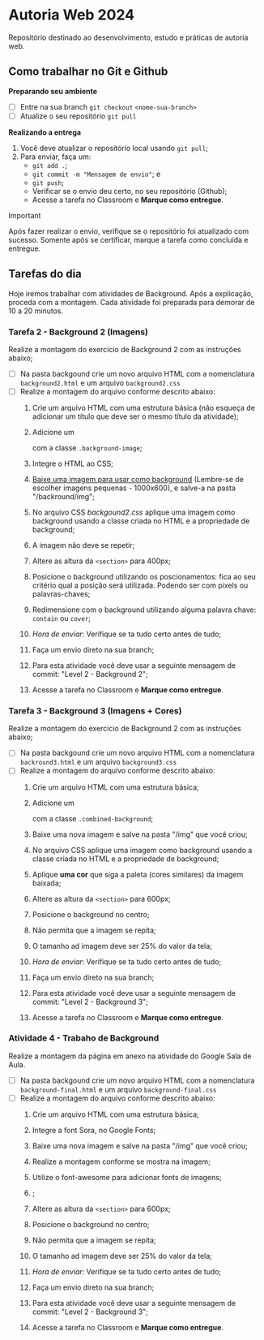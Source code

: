 # Autoria Web 2024

Repositório destinado ao desenvolvimento, estudo e práticas de autoria web.

## Como trabalhar no Git e Github

__Preparando seu ambiente__

- [ ] Entre na sua branch `git checkout` ```<nome-sua-branch>```
- [ ] Atualize o seu repositório `git pull`

__Realizando a entrega__

1. Você deve atualizar o repositório local usando `git pull`;
2. Para enviar, faça um:
    - `git add .`; 
    - `git commit -m "Mensagem de envio"`; e
    - `git push`;
    - Verificar se o envio deu certo, no seu repositório (Github);
    - Acesse a tarefa no Classroom e __Marque como entregue__.

> [!IMPORTANT]
> Após fazer realizar o envio, verifique se o repositório foi atualizado com sucesso. Somente após se certificar, marque a tarefa como concluída e entregue.

## Tarefas do dia
Hoje iremos trabalhar com atividades de Background. Após a explicação, proceda com a montagem. Cada atividade foi preparada para demorar de 10 a 20 minutos.


### Tarefa 2 - Background 2 (Imagens)
Realize a montagem do exercício de Background 2 com as instruções abaixo;

- [ ] Na pasta backgound crie um novo arquivo HTML com a nomenclatura `background2.html` e um arquivo `background2.css`
- [ ] Realize a montagem do arquivo conforme descrito abaixo:
    1. Crie um arquivo HTML com uma estrutura básica (não esqueça de adicionar um título que deve ser o mesmo título da atividade);
    2. Adicione um <section> com a classe ```.background-image```;
    3. Integre o HTML ao CSS;
    4. [Baixe uma imagem para usar como background](https://br.freepik.com/search?format=search&last_filter=query&last_value=fauna&query=fauna) (Lembre-se de escolher imagens pequenas - 1000x600), e salve-a na pasta "/backround/img";
    5. No arquivo CSS _backgound2.css_ aplique uma imagem como background usando a classe criada no HTML e a propriedade de background;
    6. A imagem não deve se repetir;
    7. Altere as altura da ```<section>``` para 400px;
    8. Posicione o background utilizando os poscionamentos: fica ao seu critério qual a posição será utilizada. Podendo ser com pixels ou palavras-chaves;
    9. Redimensione com o background utilizando alguma palavra chave: ```contain``` ou ```cover```;

    10. _Hora de enviar_: Verifique se ta tudo certo antes de tudo;
    11. Faça um envio direto na sua branch;
    12. Para esta atividade você deve usar a seguinte mensagem de commit: "Level 2 - Background 2";
    13. Acesse a tarefa no Classroom e __Marque como entregue__.
     

### Tarefa 3 - Background 3 (Imagens + Cores)
Realize a montagem do exercício de Background 2 com as instruções abaixo;

- [ ] Na pasta backgound crie um novo arquivo HTML com a nomenclatura `backround3.html` e um arquivo `background3.css`
- [ ] Realize a montagem do arquivo conforme descrito abaixo:
    1. Crie um arquivo HTML com uma estrutura básica;
    2. Adicione um <section> com a classe ```.combined-background```;
    3. Baixe uma nova imagem e salve na pasta "/img" que você criou;
    4. No arquivo CSS aplique uma imagem como background usando a classe criada no HTML e a propriedade de background;
    5. Aplique **uma cor** que siga a paleta (cores similares) da imagem baixada;
    6. Altere as altura da ```<section>``` para 600px;
    7. Posicione o background no centro;
    8. Não permita que a imagem se repita;
    9. O tamanho ad imagem deve ser 25% do valor da tela;

    10. _Hora de enviar_: Verifique se ta tudo certo antes de tudo;
    11. Faça um envio direto na sua branch;
    12. Para esta atividade você deve usar a seguinte mensagem de commit: "Level 2 - Background 3";
    13. Acesse a tarefa no Classroom e __Marque como entregue__.
     
    

### Atividade 4 - Trabaho de Background
Realize a montagem da página em anexo na atividade do Google Sala de Aula.

- [ ] Na pasta backgound crie um novo arquivo HTML com a nomenclatura `background-final.html` e um arquivo `background-final.css`
- [ ] Realize a montagem do arquivo conforme descrito abaixo:
    1. Crie um arquivo HTML com uma estrutura básica;
    2. Integre a font Sora, no Google Fonts;
    3. Baixe uma nova imagem e salve na pasta "/img" que você criou;
    4. Realize a montagem conforme se mostra na imagem;
    5. Utilize o font-awesome para adicionar fonts de imagens;
    6. ;
    7. Altere as altura da ```<section>``` para 600px;
    8. Posicione o background no centro;
    9. Não permita que a imagem se repita;
    10. O tamanho ad imagem deve ser 25% do valor da tela;

    11. _Hora de enviar_: Verifique se ta tudo certo antes de tudo;
    12. Faça um envio direto na sua branch;
    13. Para esta atividade você deve usar a seguinte mensagem de commit: "Level 2 - Background 3";
    14. Acesse a tarefa no Classroom e __Marque como entregue__.
